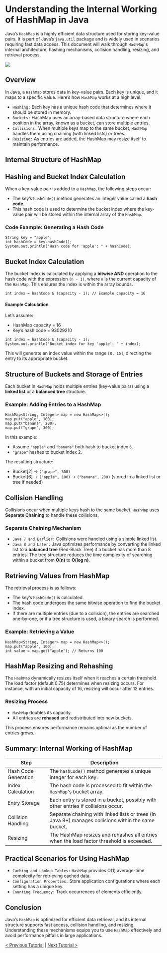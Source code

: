 # Understanding the Internal Working of HashMap in Java
Java’s `HashMap` is a highly efficient data structure used for storing key-value pairs. It is part of Java’s `java.util` package and is widely used in scenarios requiring fast data access. This document will walk through `HashMap`'s internal architecture, hashing mechanisms, collision handling, resizing, and retrieval process.

[![](https://markdown-videos-api.jorgenkh.no/youtube/PZcgsPyYAgM)](https://youtu.be/PZcgsPyYAgM)

## Overview
In Java, a `HashMap` stores data in key-value pairs. Each key is unique, and it maps to a specific value. Here’s how `HashMap` works at a high level:
* `Hashing:` Each key has a unique hash code that determines where it should be stored in memory.
* `Buckets:` HashMap uses an array-based data structure where each position in the array, known as a bucket, can store multiple entries.
* `Collisions:` When multiple keys map to the same bucket, `HashMap` handles them using chaining (with linked lists) or trees.
* `Resizing:` As entries are added, the HashMap may resize itself to maintain performance.

## Internal Structure of HashMap
## Hashing and Bucket Index Calculation
When a key-value pair is added to a `HashMap`, the following steps occur:
* The key’s `hashCode()` method generates an integer value called a **hash code**.
* This hash code is used to determine the bucket index where the key-value pair will be stored within the internal array of the `HashMap`.

### Code Example: Generating a Hash Code
```
String key = "apple";
int hashCode = key.hashCode();
System.out.println("Hash code for 'apple': " + hashCode);
```

## Bucket Index Calculation
The bucket index is calculated by applying a **bitwise AND** operation to the hash code with the expression `(n - 1)`, where `n` is the current capacity of the `HashMap`. This ensures the index is within the array bounds.
```
int index = hashCode & (capacity - 1); // Example capacity = 16
```

#### Example Calculation
Let’s assume:
* HashMap capacity = 16
* Key’s hash code = 93029210
```
int index = hashCode & (capacity - 1);
System.out.println("Bucket index for key 'apple': " + index);
```

This will generate an index value within the range `[0, 15]`, directing the entry to its appropriate bucket.

## Structure of Buckets and Storage of Entries
Each bucket in `HashMap` holds multiple entries (key-value pairs) using a **linked list** or a **balanced tree** structure.
### Example: Adding Entries to a HashMap
```
HashMap<String, Integer> map = new HashMap<>();
map.put("apple", 100);
map.put("banana", 200);
map.put("grape", 300);
```

In this example:
* Assume `"apple"` and `"banana"` both hash to bucket index `6`.
* `"grape"` hashes to bucket index 2.

The resulting structure:
* Bucket[2] -> `("grape", 300)`
* Bucket[6] -> `("apple", 100)` -> `("banana", 200)` (stored in a linked list or tree if needed)

## Collision Handling
Collisions occur when multiple keys hash to the same bucket. `HashMap` uses **Separate Chaining** to handle these collisions.

### Separate Chaining Mechanism
* `Java 7 and Earlier:` Collisions were handled using a simple linked list.
* `Java 8 and Later:` Java optimizes performance by converting the linked list to a **balanced tree** (Red-Black Tree) if a bucket has more than 8 entries.
The tree structure reduces the time complexity of searching within a bucket from **O(n)** to **O(log n)**.

## Retrieving Values from HashMap
The retrieval process is as follows:
* The key’s `hashCode()` is calculated.
* The hash code undergoes the same bitwise operation to find the bucket index.
* If there are multiple entries (due to a collision), the entries are searched one-by-one, or if a tree structure is used, a binary search is performed.

### Example: Retrieving a Value
```
HashMap<String, Integer> map = new HashMap<>();
map.put("apple", 100);
int value = map.get("apple"); // Returns 100
```

## HashMap Resizing and Rehashing
The `HashMap` dynamically resizes itself when it reaches a certain threshold. The load factor (default 0.75) determines when resizing occurs. For instance, with an initial capacity of 16, resizing will occur after 12 entries.

### Resizing Process
* `HashMap` doubles its capacity.
* All entries are **rehased** and redistributed into new buckets.

This process ensures performance remains optimal as the number of entries grows.

## Summary: Internal Working of HashMap
| Step | Description |
| ----------------|-------|
|    Hash Code Generation     |  The `hashCode()` method generates a unique integer for each key.  |
|    Index Calculation     |  The hash code is processed to fit within the `HashMap`'s bucket array.  |
|    Entry Storage   |  Each entry is stored in a bucket, possibly with other entries if collisions occur.  |
|    Collision Handling      |  Separate chaining with linked lists or trees (in Java 8+) manages collisions within the same bucket.  |
|    Resizing      |  The HashMap resizes and rehashes all entries when the load factor threshold is exceeded.  |

## Practical Scenarios for Using HashMap
* `Caching and Lookup Tables:` `HashMap` provides O(1) average-time complexity for retrieving cached data.
* `Configuration Properties:` Store application configurations where each setting has a unique key.
* `Counting Frequency:` Track occurrences of elements efficiently.

## Conclusion
Java’s `HashMap` is optimized for efficient data retrieval, and its internal structure supports fast access, collision handling, and resizing. Understanding these mechanisms equips you to use `HashMap` effectively and avoid performance pitfalls in large applications.

[< Previous Tutorial](https://github.com/nakulmitra/java-tutorial/blob/master/java-collections-framework/maps.md) | [Next Tutorial >](https://github.com/nakulmitra/java-tutorial/blob/master/java-collections-framework/iterator-foreach.md)